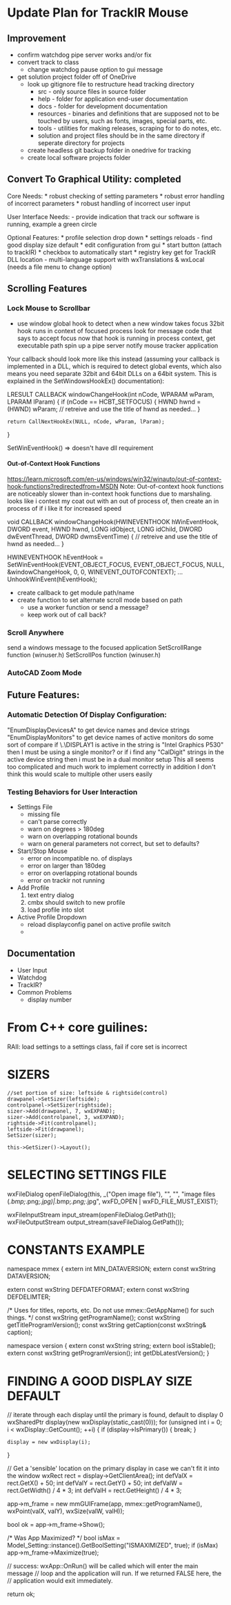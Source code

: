 # Update Plan for TrackIR Mouse

## Improvement
* confirm watchdog pipe server works and/or fix
* convert track to class
    * change watchdog pause option to gui message
* get solution project folder off of OneDrive
    * look up gitignore file to restructure head tracking directory
        * src - only source files in source folder
        * help - folder for application end-user documentation
        * docs - folder for development documentation
        * resources - binaries and definitions that are supposed not to be touched by users, such as fonts, images, special parts, etc.
        * tools - utilities for making releases, scraping for to do notes, etc.
        * solution and project files should be in the same directory if seperate directory for projects
    * create headless git backup folder in onedrive for tracking
    * create local software projects folder


## Convert To Graphical Utility: completed
Core Needs:
    * robust checking of setting parameters
    * robust error handling of incorrect parameters
    * robust handling of incorrect user input

User Interface Needs:
    - provide indication that track our software is running, example a green circle
    
Optional Features:
    * profile selection drop down
    * settings reloads
    - find good display size default
    * edit configuration from gui
    * start button (attach to trackIR)
    * checkbox to automatically start
    * registry key get for TrackIR DLL location
    - multi-language support with wxTranslations & wxLocal (needs a file menu to change option)

## Scrolling Features
### Lock Mouse to Scrollbar
- use window global hook to detect when a new window takes focus
    32bit hook runs in context of focused process
    look for message code that says to accept focus
    now that hook is running in process context, get executable path
    spin up a pipe server
    notify mouse tracker application

Your callback should look more like this instead (assuming your callback is implemented in a DLL, which is required to detect global events, which also means you need separate 32bit and 64bit DLLs on a 64bit system. This is explained in the SetWindowsHookEx() documentation):

LRESULT CALLBACK windowChangeHook(int nCode, WPARAM wParam, LPARAM lParam)
{
    if (nCode == HCBT_SETFOCUS)
    {
        HWND hwnd = (HWND) wParam;
        // retreive and use the title of hwnd as needed...
    }

    return CallNextHookEx(NULL, nCode, wParam, lParam);
}

 SetWinEventHook()  => doesn't have dll requirement

#### Out-of-Context Hook Functions
https://learn.microsoft.com/en-us/windows/win32/winauto/out-of-context-hook-functions?redirectedfrom=MSDN
Note: Out-of-context hook functions are noticeably slower than in-context hook functions due to marshaling.
looks like i contest my coat out with an out of process of, then create an in process of if i like it for increased speed

void CALLBACK windowChangeHook(HWINEVENTHOOK hWinEventHook, DWORD event, HWND hwnd, LONG idObject, LONG idChild, DWORD dwEventThread, DWORD dwmsEventTime)
{
    // retreive and use the title of hwnd as needed...
}

HWINEVENTHOOK hEventHook = SetWinEventHook(EVENT_OBJECT_FOCUS, EVENT_OBJECT_FOCUS, NULL, &windowChangeHook, 0, 0, WINEVENT_OUTOFCONTEXT);
...
UnhookWinEvent(hEventHook);

- create callback to get module path/name
- create function to set alternate scroll mode based on path
    - use a worker function or send a message?
    - keep work out of call back?


### Scroll Anywhere
send a windows message to the focused application
SetScrollRange function (winuser.h)
SetScrollPos function (winuser.h)

### AutoCAD Zoom Mode

## Future Features:
### Automatic Detection Of Display Configuration:
"EnumDisplayDevicesA" to get device names and device strings
"EnumDisplayMonitors" to get device names of active monitors
do some sort of compare
    if \\.\DISPLAY1 is active in the string is "Intel Graphics P530"
    then I must be using a single monitor?
    or if i find any "CalDigit" strings in the active device string
    then i must be in a dual monitor setup
This all seems too complicated and much work to implement correctly
in addition I don't think this would scale to multiple other users easily

### Testing Behaviors for User Interaction
- Settings File
    - missing file
    - can't parse correctly
    - warn on degrees > 180deg
    - warn on overlapping rotational bounds
    - warn on general parameters not correct, but set to defaults?
- Start/Stop Mouse
    - error on incompatible no. of displays
    - error on larger than 180deg
    - error on overlapping rotational bounds
    - error on trackir not running
- Add Profile
    1. text entry dialog
    2. cmbx should switch to new profile
    3. load profile into slot
- Active Profile Dropdown
    - reload displayconfig panel on active profile switch
    - 

## Documentation
- User Input
- Watchdog
- TrackIR?
- Common Problems
    - display number







# From C++ core guilines:

RAII:
    load settings to a settings class, fail if core set is incorrect

# SIZERS
    //set portion of size: leftside & rightside(control)
    drawpanel->SetSizer(leftside);
    controlpanel->SetSizer(rightside);
    sizer->Add(drawpanel, 7, wxEXPAND);
    sizer->Add(controlpanel, 3, wxEXPAND);
    rightside->Fit(controlpanel);
    leftside->Fit(drawpanel);
    SetSizer(sizer);

    this->GetSizer()->Layout();
    
# SELECTING SETTINGS FILE

wxFileDialog openFileDialog(this, _("Open image file"), "", "", "image files (*.bmp;*.png;*.jpg)|*.bmp;*.png;*.jpg",
        wxFD_OPEN | wxFD_FILE_MUST_EXIST);

wxFileInputStream input_stream(openFileDialog.GetPath());        
wxFileOutputStream output_stream(saveFileDialog.GetPath());

# CONSTANTS EXAMPLE
namespace mmex
{
extern int MIN_DATAVERSION;
extern const wxString DATAVERSION;

extern const wxString DEFDATEFORMAT;
extern const wxString DEFDELIMTER;

/*
        Uses for titles, reports, etc.
        Do not use mmex::GetAppName() for such things.
*/
const wxString getProgramName();
const wxString getTitleProgramVersion();
const wxString getCaption(const wxString& caption);

namespace version
{
    extern const wxString string;
    extern bool isStable();
    extern const wxString getProgramVersion();
    int getDbLatestVersion();
}

# FINDING A GOOD DISPLAY SIZE DEFAULT
// iterate through each display until the primary is found, default to display 0
wxSharedPtr<wxDisplay> display(new wxDisplay(static_cast<unsigned int>(0)));
for (unsigned int i = 0; i < wxDisplay::GetCount(); ++i) {
    if (display->IsPrimary()) {
        break;
    }

    display = new wxDisplay(i);
}

// Get a 'sensible' location on the primary display in case we can't fit it into the window
wxRect rect = display->GetClientArea();
int defValX = rect.GetX() + 50;
int defValY = rect.GetY() + 50;
int defValW = rect.GetWidth() / 4 * 3;
int defValH = rect.GetHeight() / 4 * 3;

app->m_frame = new mmGUIFrame(app, mmex::getProgramName(), wxPoint(valX, valY), wxSize(valW, valH));

bool ok = app->m_frame->Show();

/* Was App Maximized? */
bool isMax = Model_Setting::instance().GetBoolSetting("ISMAXIMIZED", true);
if (isMax) app->m_frame->Maximize(true);

// success: wxApp::OnRun() will be called which will enter the main message
// loop and the application will run. If we returned FALSE here, the
// application would exit immediately.

return ok;